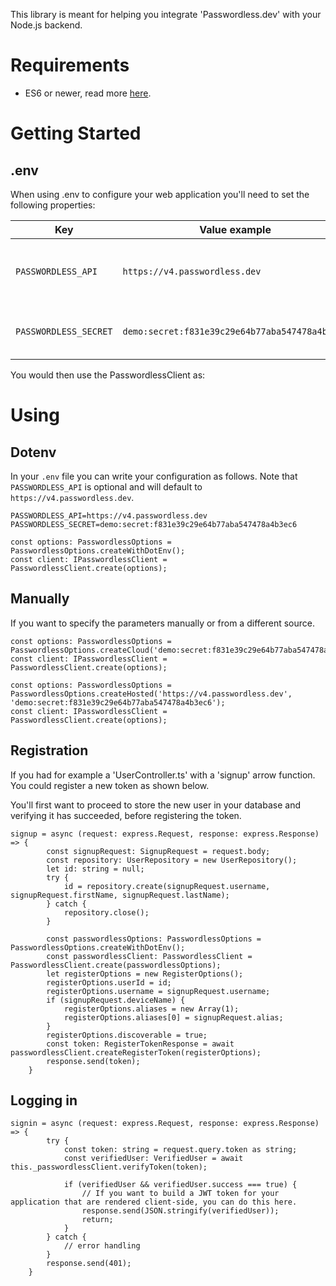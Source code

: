 This library is meant for helping you integrate 'Passwordless.dev' with your Node.js backend.

# Requirements
- ES6 or newer, read more [here](https://node.green/).

# Getting Started
## .env
When using .env to configure your web application you'll need to set the following properties:

| Key                   | Value example                                  | Description                                                  | Optional |
|-----------------------|------------------------------------------------|--------------------------------------------------------------|----------|
| `PASSWORDLESS_API`    | `https://v4.passwordless.dev`                  | The base url where your Passwordless.dev back-end is running | Yes      |
| `PASSWORDLESS_SECRET` | `demo:secret:f831e39c29e64b77aba547478a4b3ec6` | This is your secret obtained from the AdminConsole.          | No       |

You would then use the PasswordlessClient as:

# Using
## Dotenv
In your `.env` file you can write your configuration as follows. Note that `PASSWORDLESS_API` is optional and will default to `https://v4.passwordless.dev`.
```
PASSWORDLESS_API=https://v4.passwordless.dev
PASSWORDLESS_SECRET=demo:secret:f831e39c29e64b77aba547478a4b3ec6
```

```TSX
const options: PasswordlessOptions = PasswordlessOptions.createWithDotEnv();
const client: IPasswordlessClient = PasswordlessClient.create(options);
```

## Manually

If you want to specify the parameters manually or from a different source.

```TSX
const options: PasswordlessOptions = PasswordlessOptions.createCloud('demo:secret:f831e39c29e64b77aba547478a4b3ec6');
const client: IPasswordlessClient = PasswordlessClient.create(options);
```

```TSX
const options: PasswordlessOptions = PasswordlessOptions.createHosted('https://v4.passwordless.dev', 'demo:secret:f831e39c29e64b77aba547478a4b3ec6');
const client: IPasswordlessClient = PasswordlessClient.create(options);
```

## Registration
If you had for example a 'UserController.ts' with a 'signup' arrow function. You could register a new token as shown below.

You'll first want to proceed to store the new user in your database and verifying it has succeeded, before registering the token.

```TSX
signup = async (request: express.Request, response: express.Response) => {
        const signupRequest: SignupRequest = request.body;
        const repository: UserRepository = new UserRepository();
        let id: string = null;
        try {
            id = repository.create(signupRequest.username, signupRequest.firstName, signupRequest.lastName);
        } catch {
            repository.close();
        }

        const passwordlessOptions: PasswordlessOptions = PasswordlessOptions.createWithDotEnv();
        const passwordlessClient: PasswordlessClient = PasswordlessClient.create(passwordlessOptions);
        let registerOptions = new RegisterOptions();
        registerOptions.userId = id;
        registerOptions.username = signupRequest.username;
        if (signupRequest.deviceName) {
            registerOptions.aliases = new Array(1);
            registerOptions.aliases[0] = signupRequest.alias;
        }
        registerOptions.discoverable = true;
        const token: RegisterTokenResponse = await passwordlessClient.createRegisterToken(registerOptions);
        response.send(token);
    }
```

## Logging in

```TSX
signin = async (request: express.Request, response: express.Response) => {
        try {
            const token: string = request.query.token as string;
            const verifiedUser: VerifiedUser = await this._passwordlessClient.verifyToken(token);

            if (verifiedUser && verifiedUser.success === true) {
                // If you want to build a JWT token for your application that are rendered client-side, you can do this here.
                response.send(JSON.stringify(verifiedUser));
                return;
            }
        } catch {
            // error handling
        }
        response.send(401);
    }
```
